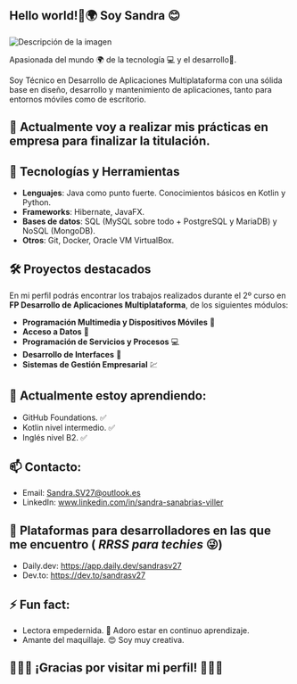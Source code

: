 ## Hello world!👋🌍 Soy Sandra 😊

![Descripción de la imagen](https://github.com/27Alexita/images/blob/main/Yo2.JPG)


Apasionada del mundo 🌍 de la tecnología 💻 y el desarrollo📱.

Soy Técnico en Desarrollo de Aplicaciones Multiplataforma con una sólida base en diseño, desarrollo y mantenimiento de aplicaciones, tanto para entornos móviles como de escritorio.

## 🔭 Actualmente voy a realizar mis prácticas en empresa para finalizar la titulación.

## 🚀 Tecnologías y Herramientas
- **Lenguajes**: Java como punto fuerte. Conocimientos básicos en Kotlin y Python.
- **Frameworks**: Hibernate, JavaFX.
- **Bases de datos**: SQL (MySQL sobre todo + PostgreSQL y MariaDB) y NoSQL (MongoDB).
- **Otros**: Git, Docker, Oracle VM VirtualBox.

## 🛠️ Proyectos destacados
En mi perfil podrás encontrar los trabajos realizados durante el 2º curso en **FP Desarrollo de Aplicaciones Multiplataforma**, de los siguientes módulos:
- **Programación Multimedia y Dispositivos Móviles** 📱
- **Acceso a Datos** 🔢
- **Programación de Servicios y Procesos** 💻
- **Desarrollo de Interfaces** 📝
- **Sistemas de Gestión Empresarial** 💹

## 🌱 Actualmente estoy aprendiendo:
- GitHub Foundations. ✅
- Kotlin nivel intermedio. ✅
- Inglés nivel B2. ✅

## 📫 Contacto:
- Email: Sandra.SV27@outlook.es
- LinkedIn: www.linkedin.com/in/sandra-sanabrias-viller

## 📲 Plataformas para desarrolladores en las que me encuentro ( *RRSS para techies* 😜)
- Daily.dev: https://app.daily.dev/sandrasv27
- Dev.to: https://dev.to/sandrasv27

## ⚡ Fun fact:
- Lectora empedernida. 📕 Adoro estar en continuo aprendizaje.
- Amante del maquillaje. 😍 Soy muy creativa.

## 🌟✨🌈 ¡Gracias por visitar mi perfil! 🌈✨🌟

